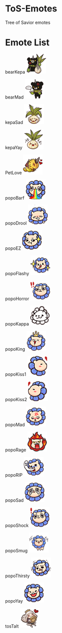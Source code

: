# ToS-Emotes

Tree of Savior emotes

# Emote List

bearKepa
![bearKepa](https://raw.githubusercontent.com/ThoraxTheImpaler/ToS-Emotes/master/64/bearKepa.png)

bearMad
![bearMad](https://raw.githubusercontent.com/ThoraxTheImpaler/ToS-Emotes/master/64/bearMad.png)

kepaSad
![kepaSad](https://raw.githubusercontent.com/ThoraxTheImpaler/ToS-Emotes/master/64/kepaSad.png)

kepaYay
![kepaYay](https://raw.githubusercontent.com/ThoraxTheImpaler/ToS-Emotes/master/64/kepaYay.png)

PetLove
![PetLove](https://raw.githubusercontent.com/ThoraxTheImpaler/ToS-Emotes/master/64/PetLove.png)

popoBarf
![popoBarf](https://raw.githubusercontent.com/ThoraxTheImpaler/ToS-Emotes/master/64/popoBarf.png)

popoDrool
![popoDrool](https://raw.githubusercontent.com/ThoraxTheImpaler/ToS-Emotes/master/64/popoDrool.png)

popoEZ
![popoEZ](https://raw.githubusercontent.com/ThoraxTheImpaler/ToS-Emotes/master/64/popoEZ.png)

popoFlashy
![popoFlashy](https://raw.githubusercontent.com/ThoraxTheImpaler/ToS-Emotes/master/64/popoFlashy.png)

popoHorror
![popoHorror](https://raw.githubusercontent.com/ThoraxTheImpaler/ToS-Emotes/master/64/popoHorror.png)

popoKappa
![popoKappa](https://raw.githubusercontent.com/ThoraxTheImpaler/ToS-Emotes/master/64/popoKappa.png)

popoKing
![popoKing](https://raw.githubusercontent.com/ThoraxTheImpaler/ToS-Emotes/master/64/popoKing.png)

popoKiss1
![popoKiss1](https://raw.githubusercontent.com/ThoraxTheImpaler/ToS-Emotes/master/64/popoKiss1.png)

popoKiss2
![popoKiss2](https://raw.githubusercontent.com/ThoraxTheImpaler/ToS-Emotes/master/64/popoKiss2.png)

popoMad
![popoMad](https://raw.githubusercontent.com/ThoraxTheImpaler/ToS-Emotes/master/64/popoMad.png)

popoRage
![popoRage](https://raw.githubusercontent.com/ThoraxTheImpaler/ToS-Emotes/master/64/popoRage.png)

popoRIP
![popoRIP](https://raw.githubusercontent.com/ThoraxTheImpaler/ToS-Emotes/master/64/popoRIP.png)

popoSad
![popoSad](https://raw.githubusercontent.com/ThoraxTheImpaler/ToS-Emotes/master/64/popoSad.png)

popoShock
![popoShock](https://raw.githubusercontent.com/ThoraxTheImpaler/ToS-Emotes/master/64/popoShock.png)

popoSmug
![popoSmug](https://raw.githubusercontent.com/ThoraxTheImpaler/ToS-Emotes/master/64/popoSmug.png)

popoThirsty
![popoThirsty](https://raw.githubusercontent.com/ThoraxTheImpaler/ToS-Emotes/master/64/popoThirsty.png)

popoYay
![popoYay](https://raw.githubusercontent.com/ThoraxTheImpaler/ToS-Emotes/master/64/popoYay.png)

tosTalt
![tosTalt](https://raw.githubusercontent.com/ThoraxTheImpaler/ToS-Emotes/master/64/tosTalt.png)
